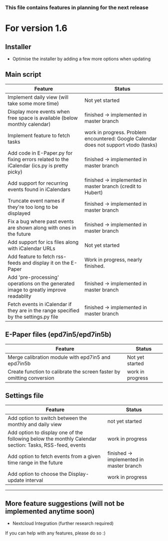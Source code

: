 ### This file contains features in planning for the next release

# For version 1.6

## Installer
* Optimise the installer by adding a few more options when updating     

## Main script
| Feature | Status |
| -- | -- |
|Implement daily view (will take some more time)| Not yet started |
|Display more events when free space is available (below monthly calendar)| finished -> implemented in master branch|
|Implement feature to fetch tasks| work in progress. Problem encountered: Google Calendar does not support vtodo (tasks)|
|Add code in E-Paper.py for fixing errors related to the iCalendar (ics.py is pretty picky)| finished -> implemented in master branch |
|Add support for recurring events found in iCalendars| finished -> implemented in master branch (credit to Hubert)|
|Truncate event names if they're too long to be displayed|finished -> implemented in master branch|
|Fix a bug where past events are shown along with ones in the future| finished -> implemented in master branch |
|Add support for ics files along with iCalendar URLs| Not yet started |
|Add feature to fetch rss-feeds and display it on the E-Paper| Work in progress, nearly finished.|
|Add 'pre-processing' operations on the generated image to greatly improve readablity| finished -> implemented in master branch |
|Fetch events in iCalendar if they are in the range specified by the settings.py file|finished -> implemented in master branch|

## E-Paper files (epd7in5/epd7in5b)
| Feature | Status |
| -- | -- |
| Merge calibration module with epd7in5 and epd7in5b| Not yet started |
| Create function to calibrate the screen faster by omitting conversion| work in progress|

## Settings file
| Feature | Status |
| -- | -- |
| Add option to switch between the monthly and daily view | not yet started |
| Add option to display one of the following below the monthly Calendar section: Tasks, RSS-feed, events| work in progress |
| Add option to fetch events from a given time range in the future| finished -> implemented in master branch|
| Add option to choose the Display-update interval| work in progress |

---------------------------
## More feature suggestions (will not be implemented anytime soon)
* Nextcloud Integration (further research required)


If you can help with any features, please do so :)

